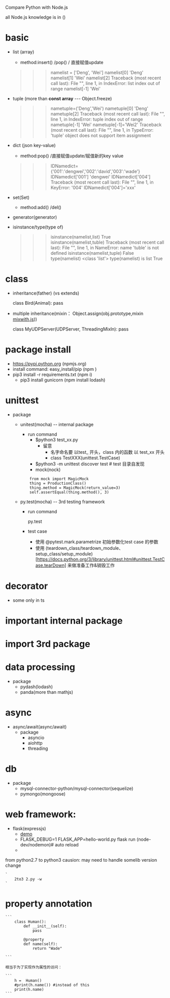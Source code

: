 Compare Python with Node.js

all Node.js knowledge is in ()
# basic
- list (array)
	- method:insert() /pop() / 直接赋值update

	>>> namelist = ['Deng', 'Wei']
	>>> namelist[0]
	'Deng'
	>>> namelist[1]
	'Wei'
	>>> namelist[2]
	Traceback (most recent call last):
	  File "<stdin>", line 1, in <module>
	IndexError: list index out of range
	>>> namelist[-1]
	'Wei'


- tuple (more than **const array**  --- Object.freeze)
	
	>>> nametuple=('Deng','Wei')
	>>> nametuple[0]
	'Deng'
	>>> nametuple[2]
	Traceback (most recent call last):
	  File "<stdin>", line 1, in <module>
	IndexError: tuple index out of range
	>>> nametuple[-1]
	'Wei'
	>>> nametuple[-1]='Wei2'
	Traceback (most recent call last):
	  File "<stdin>", line 1, in <module>
	TypeError: 'tuple' object does not support item assignment

- 	dict (json key-value)
	- method:pop() /直接赋值update/赋值新的key value

	>>> IDNamedict={'001':'dengwei','002':'david','003':'wade'}
	>>> IDNamedict['001']
	'dengwei'
	>>> IDNamedict['004']
	Traceback (most recent call last):
	  File "<stdin>", line 1, in <module>
	KeyError: '004'
	>>> IDNamedict['004']='xxx'

- 	set(Set)
	- method:add() /del()

- 	generator(generator)
- 	isinstance/type(type of)
 	
	>>> isinstance(namelist,list)
	True
	>>> isinstance(namelist,tuble)
	Traceback (most recent call last):
	  File "<stdin>", line 1, in <module>
	NameError: name 'tuble' is not defined
	>>> isinstance(namelist,tuple)
	False
	>>> type(namelist)
	<class 'list'>
	>>> type(namelist) is list
	True

# class
- inheritance(father) (vs extends)
	
	class Bird(Animal):
	    pass

- multiple inheritance(mixin： Object.assign(obj.prototype,mixin   [mixwith.js](https://github.com/justinfagnani/mixwith.js))) 
	
	class MyUDPServer(UDPServer, ThreadingMixIn):
	    pass

# package install
- https://pypi.python.org (npmjs.org)
- install command: easy_install/pip (npm )
- pip3 install -r requirements.txt (npm i)
    -  pip3 install gunicorn (npm install lodash)
# unittest
- package 
	-  unitest(mocha)	-- internal package
		- run command
		    - $python3 test_xx.py 
		        - 留意
		            - 名字命名要 以test_ 开头，class 内的函数 以 test_xx 开头
		            - class TestXXX(unittest.TestCase)
		    - $python3 -m unittest discover test # test 目录自发现
		    - mock(nock)
		
		```
			from mock import MagicMock
			thing = ProductionClass()
			thing.method = MagicMock(return_value=3)
			self.assertEqual(thing.method(), 3)
		```
		
	- py.test(mocha)  -- 3rd testing framework
		- run command
			
			py.test
		- test case
			
			- 使用 @pytest.mark.parametrize 初始参数化test case 的参数
			- 使用 (teardown_class/teardown_module、setup_class/setup_module)[https://docs.python.org/3/library/unittest.html#unittest.TestCase.tearDown]	 来做准备工作&销毁工作


# decorator
- some only in ts

# important internal package

# import 3rd package

# data processing
- package
	- pydash(lodash)
	- panda(more than mathjs)

# async 
- async/await(async/await)
	- package
		-  asyncio
		-  aiohttp
		-  threading

# db
- package
	-  mysql-connector-python/mysql-connector(sequelize)
	-  pymongo(mongoose)
	
# web framework:
- flask(expressjs) 
    - [demo](https://github.com/no7dw/py-practice/tree/master/flask-demo)
    - FLASK_DEBUG=1 FLASK_APP=hello-world.py flask run (node-dev/nodemon)# auto reload 
    - 

from python2.7 to python3
	causion: may need to handle somelib version change

	`
		2to3 2.py -w 
	`
# property annotation
    
    ```
        class Human():
            def __init__(self):
                pass 

            @property 
            def name(self):
                return "Wade"

    ```

    相当于为了实现作为属性的访问：
    
    ```
        h =  Human()
        #print(h.name()) #instead of this
		print(h.name)
    ```
